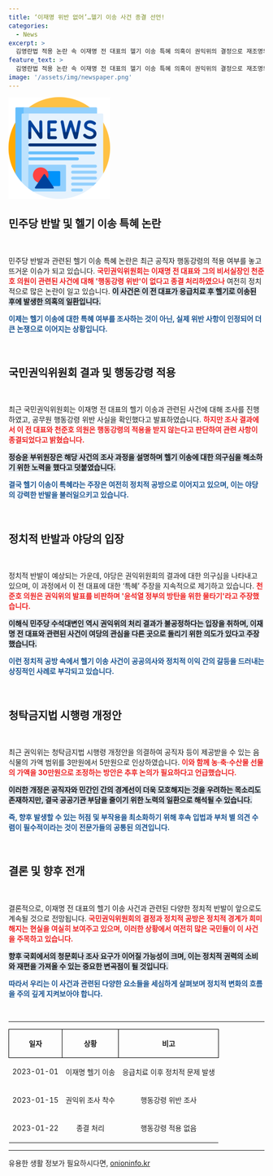 ```yaml
---
title: ‘이재명 위반 없어’…헬기 이송 사건 종결 선언!
categories:
  - News
excerpt: >
  김영란법 적용 논란 속 이재명 전 대표의 헬기 이송 특혜 의혹이 권익위의 결정으로 재조명되고 있다. 민주당은 반발하며 이번 결정이 여당의 정치적 공세라고 주장, 찬반 논란이 일고 있다. 클릭 유도하는 추가 정보가 궁금하다면!
feature_text: >
  김영란법 적용 논란 속 이재명 전 대표의 헬기 이송 특혜 의혹이 권익위의 결정으로 재조명되고 있다. 민주당은 반발하며 이번 결정이 여당의 정치적 공세라고 주장, 찬반 논란이 일고 있다. 클릭 유도하는 추가 정보가 궁금하다면!
image: '/assets/img/newspaper.png'
---
```


<p><img src="/assets/img/newspaper.png" alt="kimp 속보" /></p>

<h2 data-ke-size="size26">민주당 반발 및 헬기 이송 특혜 논란</h2>

<p data-ke-size="size16">&nbsp;</p>

<p>민주당 반발과 관련된 헬기 이송 특혜 논란은 최근 공직자 행동강령의 적용 여부를 놓고 뜨거운 이슈가 되고 있습니다. <b><span style="color: #ee2323;">국민권익위원회는 이재명 전 대표와 그의 비서실장인 천준호 의원이 관련된 사건에 대해 '행동강령 위반'이 없다고 종결 처리하였으나</span></b> 여전히 정치적으로 많은 논란이 일고 있습니다. <b><span style="background-color: #21538527;">이 사건은 이 전 대표가 응급치료 후 헬기로 이송된 후에 발생한 의혹의 일환입니다.</span></b> </p>

<p><b><span style="color: #1a5490;">이제는 헬기 이송에 대한 특혜 여부를 조사하는 것이 아닌, 실제 위반 사항이 인정되어 더 큰 논쟁으로 이어지는 상황입니다.</span></b> </p>

<p data-ke-size="size16">&nbsp;</p>

<h2 data-ke-size="size26">국민권익위원회 결과 및 행동강령 적용</h2>

<p data-ke-size="size16">&nbsp;</p>

<p>최근 국민권익위원회는 이재명 전 대표의 헬기 이송과 관련된 사건에 대해 조사를 진행하였고, 공무원 행동강령 위반 사실을 확인했다고 발표하였습니다. <b><span style="color: #ee2323;">하지만 조사 결과에서 이 전 대표와 천준호 의원은 행동강령의 적용을 받지 않는다고 판단하여 관련 사항이 종결되었다고 밝혔습니다.</span></b> </p>

<p><b><span style="background-color: #21538527;">정승윤 부위원장은 해당 사건의 조사 과정을 설명하며 헬기 이송에 대한 의구심을 해소하기 위한 노력을 했다고 덧붙였습니다.</span></b>   </p>

<p><b><span style="color: #1a5490;">결국 헬기 이송이 특혜라는 주장은 여전히 정치적 공방으로 이어지고 있으며, 이는 야당의 강력한 반발을 불러일으키고 있습니다.</span></b> </p>

<p data-ke-size="size16">&nbsp;</p>

<h2 data-ke-size="size26">정치적 반발과 야당의 입장</h2>

<p data-ke-size="size16">&nbsp;</p>

<p>정치적 반발이 예상되는 가운데, 야당은 권익위원회의 결과에 대한 의구심을 나타내고 있으며, 이 과정에서 이 전 대표에 대한 ‘특혜’ 주장을 지속적으로 제기하고 있습니다. <b><span style="color: #ee2323;">천준호 의원은 권익위의 발표를 비판하며 '윤석열 정부의 방탄을 위한 물타기'라고 주장했습니다.</span></b> </p>

<p><b><span style="background-color: #21538527;">이해식 민주당 수석대변인 역시 권익위의 처리 결과가 불공정하다는 입장을 취하며, 이재명 전 대표와 관련된 사건이 여당의 관심을 다른 곳으로 돌리기 위한 의도가 있다고 주장했습니다.</span></b> </p>

<p><b><span style="color: #1a5490;">이런 정치적 공방 속에서 헬기 이송 사건이 공공의사와 정치적 이익 간의 갈등을 드러내는 상징적인 사례로 부각되고 있습니다.</span></b> </p>

<p data-ke-size="size16">&nbsp;</p>

<h2 data-ke-size="size26">청탁금지법 시행령 개정안</h2>

<p data-ke-size="size16">&nbsp;</p>

<p>최근 권익위는 청탁금지법 시행령 개정안을 의결하여 공직자 등이 제공받을 수 있는 음식물의 가액 범위를 3만원에서 5만원으로 인상하였습니다. <b><span style="color: #ee2323;">이와 함께 농·축·수산물 선물의 가액을 30만원으로 조정하는 방안은 추후 논의가 필요하다고 언급했습니다.</span></b> </p>

<p><b><span style="background-color: #21538527;">이러한 개정은 공직자와 민간인 간의 경계선이 더욱 모호해지는 것을 우려하는 목소리도 존재하지만, 결국 공공기관 부담을 줄이기 위한 노력의 일환으로 해석될 수 있습니다.</span></b> </p>

<p><b><span style="color: #1a5490;">즉, 향후 발생할 수 있는 허점 및 부작용을 최소화하기 위해 후속 입법과 부처 별 의견 수렴이 필수적이라는 것이 전문가들의 공통된 의견입니다.</span></b> </p>

<p data-ke-size="size16">&nbsp;</p>

<h2 data-ke-size="size26">결론 및 향후 전개</h2>

<p data-ke-size="size16">&nbsp;</p>

<p>결론적으로, 이재명 전 대표의 헬기 이송 사건과 관련된 다양한 정치적 반발이 앞으로도 계속될 것으로 전망됩니다. <b><span style="color: #ee2323;">국민권익위원회의 결정과 정치적 공방은 정치적 경계가 희미해지는 현실을 여실히 보여주고 있으며, 이러한 상황에서 여전히 많은 국민들이 이 사건을 주목하고 있습니다.</span></b> </p>

<p><b><span style="background-color: #21538527;">향후 국회에서의 청문회나 조사 요구가 이어질 가능성이 크며, 이는 정치적 권력의 소비와 재편을 가져올 수 있는 중요한 변곡점이 될 것입니다.</span></b> </p>

<p><b><span style="color: #1a5490;">따라서 우리는 이 사건과 관련된 다양한 요소들을 세심하게 살펴보며 정치적 변화의 흐름을 주의 깊게 지켜보아야 합니다.</span></b> </p>

<p data-ke-size="size16">&nbsp;</p>

<hr/>

<table style="width: 100%; border-collapse: collapse;"> 
    <tbody> 
        <tr> 
            <td style="border: 1px solid #000000; text-align: center; height: 50px;"><b>일자</b></td> 
            <td style="border: 1px solid #000000; text-align: center; height: 50px;"><b>상황</b></td> 
            <td style="border: 1px solid #000000; text-align: center; height: 50px;"><b>비고</b></td> 
        </tr> 
        <tr> 
            <td style="text-align: center; height: 50px;">2023-01-01</td> 
            <td style="text-align: center; height: 50px;">이재명 헬기 이송</td> 
            <td style="text-align: center; height: 50px;">응급치료 이후 정치적 문제 발생</td> 
        </tr> 
        <tr> 
            <td style="text-align: center; height: 50px;">2023-01-15</td> 
            <td style="text-align: center; height: 50px;">권익위 조사 착수</td> 
            <td style="text-align: center; height: 50px;">행동강령 위반 조사</td> 
        </tr> 
        <tr> 
            <td style="text-align: center; height: 50px;">2023-01-22</td> 
            <td style="text-align: center; height: 50px;">종결 처리</td> 
            <td style="text-align: center; height: 50px;">행동강령 적용 없음</td> 
        </tr> 
    </tbody> 
</table> 

<hr/>
유용한 생활 정보가 필요하시다면, <a href="https://onioninfo.kr" rel="dofollow">onioninfo.kr</a>



